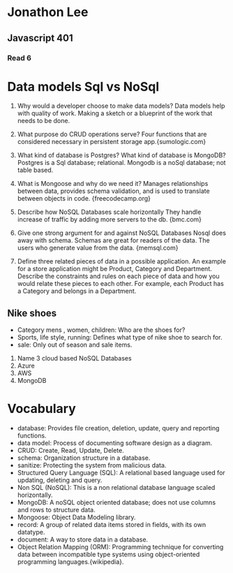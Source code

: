 # Jonathon Lee
## Javascript 401
### Read 6

# Data models Sql vs NoSql

1. Why would a developer choose to make data models?
Data models help with quality of work. Making a sketch or a blueprint of the work that needs to be done.

1. What purpose do CRUD operations serve?
 Four functions that are considered necessary in persistent storage app.{sumologic.com}


1. What kind of database is Postgres? What kind of database is MongoDB?
Postgres is a Sql database; relational. Mongodb is a noSql database; not table based.

1. What is Mongoose and why do we need it?
Manages relationships between data, provides schema validation, and is used to translate between objects in code. {freecodecamp.org}

1. Describe how NoSQL Databases scale horizontally
They handle increase of traffic by adding more servers to the db. {bmc.com}

1. Give one strong argument for and against NoSQL Databases
Nosql does away with schema. Schemas are great for readers of the data. The users who generate value from the data. {memsql.com}

1. Define three related pieces of data in a possible application. An example for a store application might be Product, Category and Department. Describe the constraints and rules on each piece of data and how you would relate these pieces to each other. For example, each Product has a Category and belongs in a Department.
## Nike shoes
- Category mens , women, children: Who are the shoes for?
- Sports, life style, running: Defines what type of nike shoe to search for.
- sale: Only out of season and sale items.

1. Name 3 cloud based NoSQL Databases
1. Azure
1. AWS
1. MongoDB

# Vocabulary 
- database: Provides file creation, deletion, update, query and reporting functions.
- data model: Process of documenting software design as a diagram.
- CRUD: Create, Read, Update, Delete.
- schema: Organization structure in a database.
- sanitize: Protecting the system from malicious data.
- Structured Query Language (SQL): A relational based language used for updating, deleting and query.
- Non SQL (NoSQL): This is a non relational database language scaled horizontally.
- MongoDB: A noSQL object oriented database; does not use columns and rows to structure data.
- Mongoose: Object Data Modeling library.
- record: A group of related data items stored in fields, with its own datatype.
- document: A way to store data in a database.
- Object Relation Mapping (ORM): Programming technique for converting data between incompatible type systems using object-oriented programming languages.{wikipedia}.